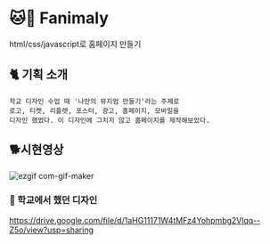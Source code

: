 # :cat::dog: Fanimaly
html/css/javascript로 홈페이지 만들기

## :cat2: 기획 소개
```
학교 디자인 수업 때 '나만의 뮤지엄 만들기'라는 주제로 
로고, 티켓, 리플렛, 포스터, 광고, 홈페이지, 모바일을
디자인 했었다. 이 디자인에 그치지 않고 홈페이지를 제작해보았다.
```
## :dog2:시현영상
![ezgif com-gif-maker](https://user-images.githubusercontent.com/59958929/102018622-b0398f00-3db1-11eb-97ed-4f58b1e088b0.gif)

### :school: 학교에서 했던 디자인
https://drive.google.com/file/d/1aHG11171W4tMFz4Yohpmbg2Vlqq--Z5o/view?usp=sharing

